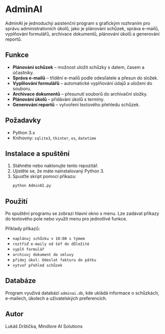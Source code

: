 # AdminAI

AdminAI je jednoduchý asistenční program s grafickým rozhraním pro správu administrativních úkolů, jako je plánování schůzek, správa e-mailů, vyplňování formulářů, archivace dokumentů, plánování úkolů a generování reportů.

## Funkce

- **Plánování schůzek** – možnost uložit schůzky s datem, časem a účastníky.
- **Správa e-mailů** – třídění e-mailů podle odesílatele a přesun do složek.
- **Vyplňování formulářů** – automatické vyplňování údajů a uložení do souboru.
- **Archivace dokumentů** – přesunutí souborů do archivační složky.
- **Plánování úkolů** – přidávání úkolů s termíny.
- **Generování reportů** – vytvoření textového přehledu schůzek.

## Požadavky

- Python 3.x
- Knihovny: `sqlite3`, `tkinter`, `os`, `datetime`

## Instalace a spuštění

1. Stáhněte nebo naklonujte tento repozitář.
2. Ujistěte se, že máte nainstalovaný Python 3.
3. Spusťte skript pomocí příkazu:
   ```bash
   python AdminAI.py
   ```

## Použití

Po spuštění programu se zobrazí hlavní okno s menu. Lze zadávat příkazy do textového pole nebo využít menu pro jednotlivé funkce.

Příklady příkazů:
- `naplánuj schůzku v 10:00 s týmem`
- `roztřiď e-maily od šéf do důležité`
- `vyplň formulář`
- `archivuj dokument do smluvy`
- `přidej úkol: Odeslat fakturu do pátku`
- `vytvoř přehled schůzek`

## Databáze

Program využívá databázi `adminai.db`, kde ukládá informace o schůzkách, e-mailech, úkolech a uživatelských preferencích.

## Autor
Lukáš Drštička, Mindlore AI Solutions


